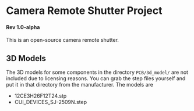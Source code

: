 # Camera Remote Shutter Project
#### Rev 1.0-alpha

This is an open-source camera remote shutter.

## 3D Models
The 3D models for some components in the directory `PCB/3d_model/` are not included due to licensing reasons. You can grab the step files yourself and put it in that directory from the manufacturer. The models are
- 12CE3H26F12T24.stp
- CUI_DEVICES_SJ-2509N.step

